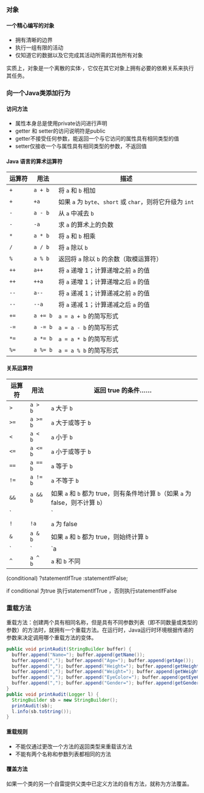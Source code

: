 ### 对象

#### 一个精心编写的对象

* 拥有清晰的边界
* 执行一组有限的活动
* 仅知道它的数据以及它完成其活动所需的其他所有对象

实质上，对象是一个离散的实体·，它仅在其它对象上拥有必要的依赖关系来执行其任务。

### 向一个Java类添加行为

#### 访问方法

* 属性本身总是使用private访问进行声明
* getter 和 setter的访问说明符是public
* getter不接受任何参数，能返回一个与它访问的属性具有相同类型的值
* setter仅接收一个与属性具有相同类型的参数，不返回值

#### Java 语言的算术运算符

| 运算符  | 用法       | 描述                                       |
| ---- | -------- | ---------------------------------------- |
| `+`  | `a + b`  | 将 `a` 和 `b` 相加                           |
| `+`  | `+a`     | 如果 `a` 为 `byte`、`short` 或 `char`，则将它升级为 `int` |
| `-`  | `a - b`  | 从 `a` 中减去 `b`                            |
| `-`  | `-a`     | 求 `a` 的算术上的负数                            |
| `*`  | `a * b`  | 将 `a` 和 `b` 相乘                           |
| `/`  | `a / b`  | 将 `a` 除以 `b`                             |
| `%`  | `a % b`  | 返回将 `a` 除以 `b` 的余数（取模运算符）                |
| `++` | `a++`    | 将 `a` 递增 1；计算递增之前 `a` 的值                 |
| `++` | `++a`    | 将 `a` 递增 1；计算递增之后 `a` 的值                 |
| `--` | `a--`    | 将 `a` 递减 1；计算递减之前 `a` 的值                 |
| `--` | `--a`    | 将 `a` 递减 1；计算递减之后 `a` 的值                 |
| `+=` | `a += b` | `a = a + b` 的简写形式                        |
| `-=` | `a -= b` | `a = a - b` 的简写形式                        |
| `*=` | `a *= b` | `a = a * b` 的简写形式                        |
| `%=` | `a %= b` | `a = a % b` 的简写形式                        |

#### 关系运算符

| 运算符  | 用法       | 返回 true 的条件……                            |
| ---- | -------- | ---------------------------------------- |
| `>`  | `a > b`  | `a` 大于 `b`                               |
| `>=` | `a >= b` | `a` 大于或等于 `b`                            |
| `<`  | `a < b`  | `a` 小于 `b`                               |
| `<=` | `a <= b` | `a` 小于或等于 `b`                            |
| `==` | `a == b` | `a` 等于 `b`                               |
| `!=` | `a != b` | `a` 不等于 `b`                              |
| `&&` | `a && b` | 如果 `a` 和 `b` 都为 true，则有条件地计算 `b`（如果 `a` 为 false，则不计算 `b`） |
| `||` | `a || b` | 如果 `a` 或 `b` 为 true，则有条件地计算 `b`（如果 `a` 为 true，则不计算 `b`） |
| `!`  | `!a`     | `a` 为 false                              |
| `&`  | `a & b`  | 如果 `a` 和 `b` 都为 true，则始终计算 `b`           |
| `|`  | `a | b`  | 如果 `a` 或 `b` 为 true，则始终计算 `b`            |
| `^`  | `a ^ b`  | `a` 和 `b` 不同                             |



(conditional) ?statementIfTrue :statementIfFalse;

if conditional 为true 执行statementIfTrue ，否则执行statementIfFalse

### 重载方法

重载方法：创建两个具有相同名称，但是具有不同参数列表（即不同数量或类型的参数）的方法时，就拥有一个重载方法。在运行时，Java运行时环境根据传递的参数来决定调用哪个重载方法的变体。

~~~java
public void printAudit(StringBuilder buffer) {
  buffer.append("Name="); buffer.append(getName());
  buffer.append(","); buffer.append("Age="); buffer.append(getAge());
  buffer.append(","); buffer.append("Height="); buffer.append(getHeight());
  buffer.append(","); buffer.append("Weight="); buffer.append(getWeight());
  buffer.append(","); buffer.append("EyeColor="); buffer.append(getEyeColor());
  buffer.append(","); buffer.append("Gender="); buffer.append(getGender());
}
public void printAudit(Logger l) {
  StringBuilder sb = new StringBuilder();
  printAudit(sb);
  l.info(sb.toString());
}
~~~

#### 重载规则

* 不能仅通过更改一个方法的返回类型来重载该方法
* 不能有两个名称和参数列表都相同的方法

####  覆盖方法

如果一个类的另一个自雷提供父类中已定义方法的自有方法，就称为方法覆盖。































